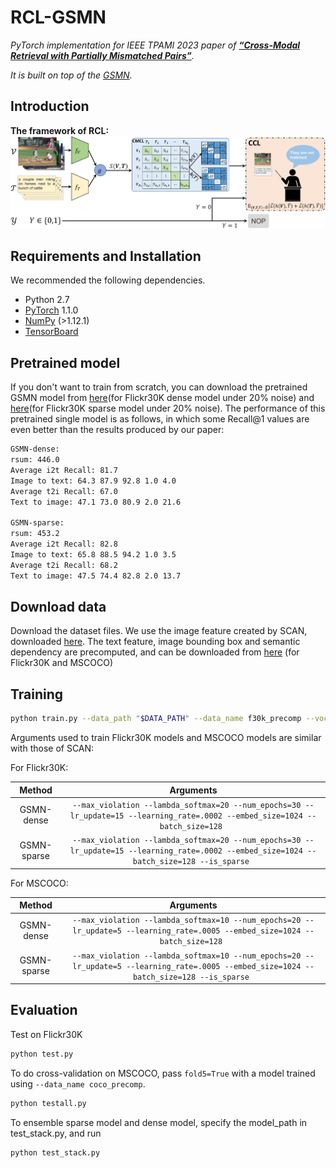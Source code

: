 # RCL-GSMN
*PyTorch implementation for IEEE TPAMI 2023 paper of [**“Cross-Modal Retrieval with Partially Mismatched Pairs”**](https://doi.org/10.1109/TPAMI.2023.3247939).* 

*It is built on top of the [GSMN](https://github.com/CrossmodalGroup/GSMN).* 

## Introduction
**The framework of RCL:**
<img src="../fig/RCL.png" width = "100%" height="50%">

## Requirements and Installation
We recommended the following dependencies.

* Python 2.7
* [PyTorch](http://pytorch.org/) 1.1.0
* [NumPy](http://www.numpy.org/) (>1.12.1)
* [TensorBoard](https://github.com/TeamHG-Memex/tensorboard_logger)

## Pretrained model
If you don't want to train from scratch, you can download the pretrained GSMN model from [here](https://drive.google.com/file/d/1lacmJ-fTtLya71erXOHWE07WEE0WGpKl/view?usp=sharing)(for Flickr30K dense model under 20% noise) and [here](https://drive.google.com/file/d/1YL3ZT3wNuH_fnDccplSI_zFE6548rEJc/view?usp=sharing)(for Flickr30K sparse model under 20% noise). The performance of this pretrained single model is as follows, in which some Recall@1 values are even better than the results produced by our paper:
```bash
GSMN-dense:
rsum: 446.0
Average i2t Recall: 81.7
Image to text: 64.3 87.9 92.8 1.0 4.0
Average t2i Recall: 67.0
Text to image: 47.1 73.0 80.9 2.0 21.6

GSMN-sparse:
rsum: 453.2                                                                                                                                          
Average i2t Recall: 82.8                                                                                                                             
Image to text: 65.8 88.5 94.2 1.0 3.5                                                                                                                
Average t2i Recall: 68.2                                                                                                                             
Text to image: 47.5 74.4 82.8 2.0 13.7  
```


## Download data
Download the dataset files. We use the image feature created by SCAN, downloaded [here](https://github.com/kuanghuei/SCAN). The text feature, image bounding box and semantic dependency are precomputed, and can be downloaded from [here](https://drive.google.com/file/d/1ZVLIN7uSh3dqYAEldelyYF2ei9vicJvZ/view?usp=sharing) (for Flickr30K and MSCOCO) 

## Training

```bash
python train.py --data_path "$DATA_PATH" --data_name f30k_precomp --vocab_path "$VOCAB_PATH" --logger_name runs/log --model_name "$MODEL_PATH" --bi_gru
```

Arguments used to train Flickr30K models and MSCOCO models are similar with those of SCAN:

For Flickr30K:

| Method      | Arguments |
| :---------: | :-------: |
|  GSMN-dense   | `--max_violation --lambda_softmax=20 --num_epochs=30 --lr_update=15 --learning_rate=.0002 --embed_size=1024 --batch_size=128 `|
|  GSMN-sparse    | `--max_violation --lambda_softmax=20 --num_epochs=30 --lr_update=15 --learning_rate=.0002 --embed_size=1024 --batch_size=128 --is_sparse `| 

For MSCOCO:

| Method      | Arguments |
| :---------: | :-------: |
|  GSMN-dense   | `--max_violation --lambda_softmax=10 --num_epochs=20 --lr_update=5 --learning_rate=.0005 --embed_size=1024 --batch_size=128 `|
|  GSMN-sparse    | `--max_violation --lambda_softmax=10 --num_epochs=20 --lr_update=5 --learning_rate=.0005 --embed_size=1024 --batch_size=128 --is_sparse `|

## Evaluation

Test on Flickr30K
```bash
python test.py
```

To do cross-validation on MSCOCO, pass `fold5=True` with a model trained using 
`--data_name coco_precomp`.

```bash
python testall.py
```

To ensemble sparse model and dense model, specify the model_path in test_stack.py, and run
```bash
python test_stack.py
```

<!-- ## Reference

If you found this code useful, please cite the following paper:
```
@inproceedings{liu2020graph,
  title={Graph Structured Network for Image-Text Matching},
  author={Liu, Chunxiao and Mao, Zhendong and Zhang, Tianzhu and Xie, Hongtao and Wang, Bin and Zhang, Yongdong},
  booktitle={Proceedings of the IEEE/CVF Conference on Computer Vision and Pattern Recognition},
  pages={10921--10930},
  year={2020}
}
``` -->


